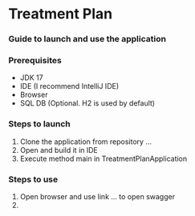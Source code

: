 # Treatment Plan

### Guide to launch and use the application

### Prerequisites

* JDK 17
* IDE (I recommend IntelliJ IDE)
* Browser
* SQL DB (Optional. H2 is used by default)

### Steps to launch

1. Clone the application from repository ...
2. Open and build it in IDE
3. Execute method main in TreatmentPlanApplication

### Steps to use

1. Open browser and use link ... to open swagger
2. 
